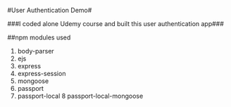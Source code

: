 #User Authentication Demo#

###I coded alone Udemy course and built this user authentication app###

##npm modules used

1. body-parser
2. ejs
3. express
4. express-session
5. mongoose
6. passport
7. passport-local
8 passport-local-mongoose